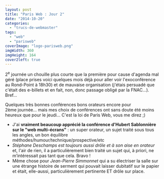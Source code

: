 ```yaml
---
layout: post
title: "Paris Web : Jour 2"
date: "2014-10-20"
categories: 
  - "trucs-de-webmaster"
tags: 
  - "web"
  - "parisweb"
coverImage: "logo-parisweb.png"
imgWidth: 360
imgHeight: 164
cover2left: true
---
```


2<sup>e</sup> journée un chouille plus courte que la première pour cause d'agenda mal géré (place prises voici quelques mois déjà pour aller voir l'exoconférence au Rond-Point à 18h30) et de mauvaise organisation (j'étais persuadé que c'était des e-billets et en fait, non, donc passage obligé par la FNAC...). Bref...

Quelques très bonnes conférences bons orateurs encore pour 2ème journée... mais mes choix de conférences ont sans doute été moins heureux que pour le jeudi... C'est la loi de Paris Web, vous me direz ;)

- J'ai **vraiment beaucoup apprécié la conférence d'Hubert Sablonnière sur le "web multi-écrans"** : un super orateur, un sujet traité sous tous les angles, un bon équilibre méthodes/humour/technique/prospective/etc
- _Stéphane Deschamps est toujours aussi drôle et à son aise en orateur_ et, l'air de rien, il a particulièrement bien traité un sujet qui, à priori, ne m’intéressait pas tant que cela. Bravo !
- Même chose pour _Jean-Pierre Simmonnet_ qui a su électriser la salle sur une étrange histoire de serment qui pouvait laisser dubitatif sur le papier et était, elle-aussi, particulièrement pertinente ET drôle sur place.
